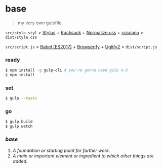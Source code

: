 # base
> my very own gulpfile

`src/style.styl` > [Stylus](http://stylus-lang.com/) + [Rucksack](https://simplaio.github.io/rucksack/) + [Normalize.css](https://necolas.github.io/normalize.css/) + [cssnano](http://cssnano.co/) > `dist/style.css`

`src/script.js` > [Babel (ES2017)](https://babeljs.io/) + [Browserify](http://browserify.org/) + [Uglify2](http://lisperator.net/uglifyjs/) > `dist/script.js`

### ready
```sh
$ npm install -g gulp-cli # you're gonna need gulp 4.0
$ npm install
```

### set
```sh
$ gulp --tasks
```

### go
```sh
$ gulp build
$ gulp watch
```

### _base_
1. _A foundation or starting point for further work._
2. _A main or important element or ingredient to which other things are added._
